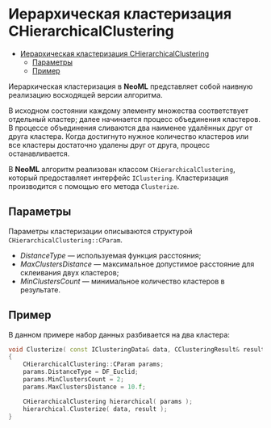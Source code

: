 # Иерархическая кластеризация CHierarchicalClustering

<!-- TOC -->

- [Иерархическая кластеризация CHierarchicalClustering](#иерархическая-кластеризация-chierarchicalclustering)
	- [Параметры](#параметры)
	- [Пример](#пример)

<!-- /TOC -->

Иерархическая кластеризация в **NeoML** представляет собой наивную реализацию восходящей версии алгоритма. 

В исходном состоянии каждому элементу множества соответствует отдельный кластер; далее начинается процесс объединения кластеров. В процессе объединения сливаются два наименее удалённых друг от друга кластера. Когда достигнуто нужное количество кластеров или все кластеры достаточно удалены друг от друга, процесс останавливается.

В **NeoML** алгоритм реализован классом `CHierarchicalClustering`, который предоставляет интерфейс `IClustering`. Кластеризация производится с помощью его метода `Clusterize`.

## Параметры

Параметры кластеризации описываются структурой `CHierarchicalClustering::CParam`.

- *DistanceType* — используемая функция расстояния;
- *MaxClustersDistance* — максимальное допустимое расстояние для склеивания двух кластеров;
- *MinClustersCount* — минимальное количество кластеров в результате.

## Пример

В данном примере набор данных разбивается на два кластера:

```c++
void Clusterize( const IClusteringData& data, CClusteringResult& result )
{
	CHierarchicalClustering::CParam params;
	params.DistanceType = DF_Euclid;
	params.MinClustersCount = 2;
	params.MaxClustersDistance = 10.f;

	CHierarchicalClustering hierarchical( params );
	hierarchical.Clusterize( data, result );
}
```
